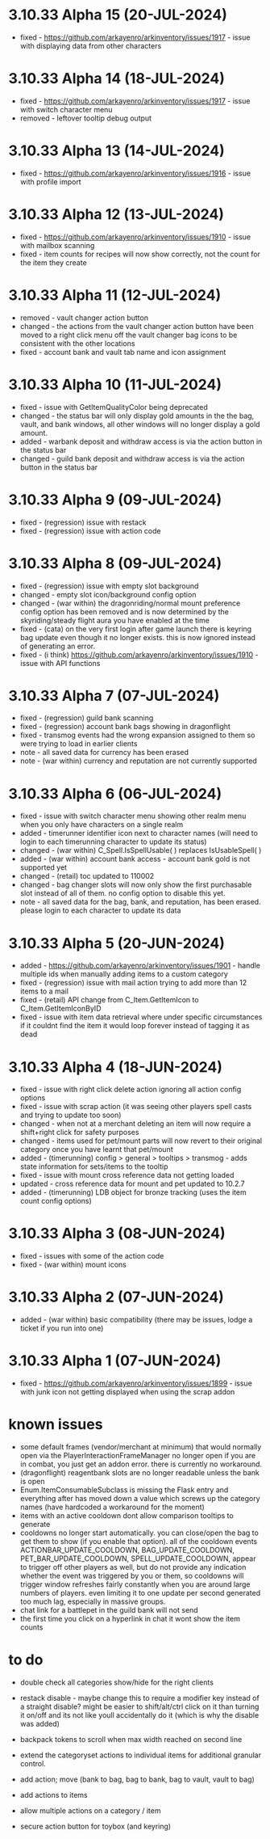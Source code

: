 # 3.10.33 Alpha 15 (20-JUL-2024)
 - fixed - https://github.com/arkayenro/arkinventory/issues/1917 - issue with displaying data from other characters

# 3.10.33 Alpha 14 (18-JUL-2024)
 - fixed - https://github.com/arkayenro/arkinventory/issues/1917 - issue with switch character menu
 - removed - leftover tooltip debug output
 
# 3.10.33 Alpha 13 (14-JUL-2024)
 - fixed - https://github.com/arkayenro/arkinventory/issues/1916 - issue with profile import

# 3.10.33 Alpha 12 (13-JUL-2024)
 - fixed - https://github.com/arkayenro/arkinventory/issues/1910 - issue with mailbox scanning
 - fixed - item counts for recipes will now show correctly, not the count for the item they create
 
# 3.10.33 Alpha 11 (12-JUL-2024)
 - removed - vault changer action button
 - changed - the actions from the vault changer action button have been moved to a right click menu off the vault changer bag icons to be consistent with the other locations
 - fixed - account bank and vault tab name and icon assignment
 
# 3.10.33 Alpha 10 (11-JUL-2024)
 - fixed - issue with GetItemQualityColor being deprecated
 - changed - the status bar will only display gold amounts in the the bag, vault, and bank windows, all other windows will no longer display a gold amount.
 - added - warbank deposit and withdraw access is via the action button in the status bar
 - changed - guild bank deposit and withdraw access is via the action button in the status bar

# 3.10.33 Alpha 9 (09-JUL-2024)
 - fixed - (regression) issue with restack
 - fixed - (regression) issue with action code

# 3.10.33 Alpha 8 (09-JUL-2024)
 - fixed - (regression) issue with empty slot background
 - changed - empty slot icon/background config option
 - changed - (war within) the dragonriding/normal mount preference config option has been removed and is now determined by the skyriding/steady flight aura you have enabled at the time
 - fixed - (cata) on the very first login after game launch there is keyring bag update even though it no longer exists.  this is now ignored instead of generating an error.
 - fixed - (i think) https://github.com/arkayenro/arkinventory/issues/1910 - issue with API functions

# 3.10.33 Alpha 7 (07-JUL-2024)
 - fixed - (regression) guild bank scanning
 - fixed - (regression) account bank bags showing in dragonflight
 - fixed - transmog events had the wrong expansion assigned to them so were trying to load in earlier clients
 - note - all saved data for currency has been erased
 - note - (war within) currency and reputation are not currently supported
 
# 3.10.33 Alpha 6 (06-JUL-2024)
 - fixed - issue with switch character menu showing other realm menu when you only have characters on a single realm
 - added - timerunner identifier icon next to character names (will need to login to each timerunning character to update its status)
 - changed - (war within) C_Spell.IsSpellUsable( ) replaces IsUsableSpell( )
 - added - (war within) account bank access - account bank gold is not supported yet
 - changed - (retail) toc updated to 110002
 - changed - bag changer slots will now only show the first purchasable slot instead of all of them.  no config option to disable this yet.
 - note - all saved data for the bag, bank, and reputation, has been erased.  please login to each character to update its data
 
# 3.10.33 Alpha 5 (20-JUN-2024)
 - added - https://github.com/arkayenro/arkinventory/issues/1901 - handle multiple ids when manually adding items to a custom category
 - fixed - (regression) issue with mail action trying to add more than 12 items to a mail
 - fixed - (retail) API change from C_Item.GetItemIcon to C_Item.GetItemIconByID
 - fixed - issue with item data retrieval where under specific circumstances if it couldnt find the item it would loop forever instead of tagging it as dead
 
# 3.10.33 Alpha 4 (18-JUN-2024)
 - fixed - issue with right click delete action ignoring all action config options
 - fixed - issue with scrap action (it was seeing other players spell casts and trying to update too soon)
 - changed - when not at a merchant deleting an item will now require a shift+right click for safety purposes
 - changed - items used for pet/mount parts will now revert to their original category once you have learnt that pet/mount
 - added - (timerunning) config > general > tooltips > transmog - adds state information for sets/items to the tooltip
 - fixed - issue with mount cross reference data not getting loaded
 - updated - cross reference data for mount and pet updated to 10.2.7
 - added - (timerunning) LDB object for bronze tracking (uses the item count config options)
 
# 3.10.33 Alpha 3 (08-JUN-2024)
 - fixed - issues with some of the action code
 - fixed - (war within) mount icons

# 3.10.33 Alpha 2 (07-JUN-2024)
 - added - (war within) basic compatibility (there may be issues, lodge a ticket if you run into one)
 
# 3.10.33 Alpha 1 (07-JUN-2024)
 - fixed - https://github.com/arkayenro/arkinventory/issues/1899 - issue with junk icon not getting displayed when using the scrap addon


# known issues
 - some default frames (vendor/merchant at minimum) that would normally open via the PlayerInteractionFrameManager no longer open if you are in combat, you just get an addon error.  there is currently no workaround.
 - (dragonflight) reagentbank slots are no longer readable unless the bank is open
 - Enum.ItemConsumableSubclass is missing the Flask entry and everything after has moved down a value which screws up the category names (have hardcoded a workaround for the moment)
 - items with an active cooldown dont allow comparison tooltips to generate
 - cooldowns no longer start automatically.  you can close/open the bag to get them to show (if you enable that option).  all of the cooldown events ACTIONBAR_UPDATE_COOLDOWN, BAG_UPDATE_COOLDOWN, PET_BAR_UPDATE_COOLDOWN, SPELL_UPDATE_COOLDOWN, appear to trigger off other players as well, but do not provide any indication whether the event was triggered by you or them, so cooldowns will trigger window refreshes fairly constantly when you are around large numbers of players.  even limiting it to one update per second generated too much lag, especially in massive groups.
 - chat link for a battlepet in the guild bank will not send
 - the first time you click on a hyperlink in chat it wont show the item counts

# to do
 - double check all categories show/hide for the right clients
 - restack disable - maybe change this to require a modifier key instead of a straight disable?  might be easier to shift/alt/ctrl click on it than turning it on/off and its not like youll accidentally do it (which is why the disable was added)
 - backpack tokens to scroll when max width reached on second line
 - extend the categoryset actions to individual items for additional granular control.
 - add action; move (bank to bag, bag to bank, bag to vault, vault to bag)
 - add actions to items
 - allow multiple actions on a category / item
 
 - secure action button for toybox (and keyring)
